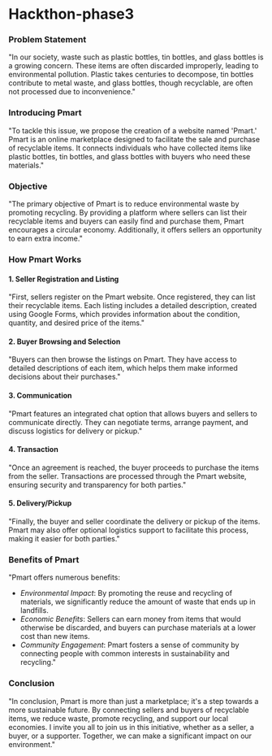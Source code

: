 # Hackthon-phase3

### Problem Statement
"In our society, waste such as plastic bottles, tin bottles, and glass bottles is a growing concern. These items are often discarded improperly, leading to environmental pollution. Plastic takes centuries to decompose, tin bottles contribute to metal waste, and glass bottles, though recyclable, are often not processed due to inconvenience."

### Introducing Pmart
"To tackle this issue, we propose the creation of a website named 'Pmart.' Pmart is an online marketplace designed to facilitate the sale and purchase of recyclable items. It connects individuals who have collected items like plastic bottles, tin bottles, and glass bottles with buyers who need these materials."

### Objective
"The primary objective of Pmart is to reduce environmental waste by promoting recycling. By providing a platform where sellers can list their recyclable items and buyers can easily find and purchase them, Pmart encourages a circular economy. Additionally, it offers sellers an opportunity to earn extra income."

### How Pmart Works
#### 1. Seller Registration and Listing
"First, sellers register on the Pmart website. Once registered, they can list their recyclable items. Each listing includes a detailed description, created using Google Forms, which provides information about the condition, quantity, and desired price of the items."

#### 2. Buyer Browsing and Selection
"Buyers can then browse the listings on Pmart. They have access to detailed descriptions of each item, which helps them make informed decisions about their purchases."

#### 3. Communication
"Pmart features an integrated chat option that allows buyers and sellers to communicate directly. They can negotiate terms, arrange payment, and discuss logistics for delivery or pickup."

#### 4. Transaction
"Once an agreement is reached, the buyer proceeds to purchase the items from the seller. Transactions are processed through the Pmart website, ensuring security and transparency for both parties."

#### 5. Delivery/Pickup
"Finally, the buyer and seller coordinate the delivery or pickup of the items. Pmart may also offer optional logistics support to facilitate this process, making it easier for both parties."

### Benefits of Pmart
"Pmart offers numerous benefits:
- *Environmental Impact*: By promoting the reuse and recycling of materials, we significantly reduce the amount of waste that ends up in landfills.
- *Economic Benefits*: Sellers can earn money from items that would otherwise be discarded, and buyers can purchase materials at a lower cost than new items.
- *Community Engagement*: Pmart fosters a sense of community by connecting people with common interests in sustainability and recycling."

### Conclusion
"In conclusion, Pmart is more than just a marketplace; it's a step towards a more sustainable future. By connecting sellers and buyers of recyclable items, we reduce waste, promote recycling, and support our local economies. I invite you all to join us in this initiative, whether as a seller, a buyer, or a supporter. Together, we can make a significant impact on our environment." 
